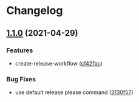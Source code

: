 # Changelog

## [1.1.0](https://www.github.com/chabroA/action-append-pr-description/compare/v1.0.0...v1.1.0) (2021-04-29)


### Features

* create-release-workflow ([cf42fbc](https://www.github.com/chabroA/action-append-pr-description/commit/cf42fbc1071cdfb60467c78c05bf5298b410dac9))


### Bug Fixes

* use default release please command ([3130f57](https://www.github.com/chabroA/action-append-pr-description/commit/3130f57d82dbfe044df03a69f316d964bbc9821a))
